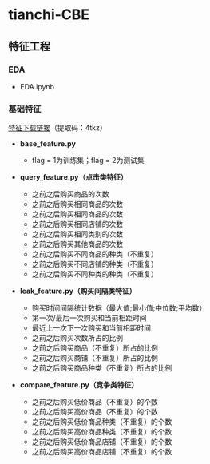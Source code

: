 # tianchi-CBE

## 特征工程

### EDA
- EDA.ipynb

### 基础特征
[特征下载链接](https://pan.baidu.com/s/1dnVy2BmcEWLei_G7_A0PZw)（提取码：4tkz）

   - **base_feature.py**
      - flag = 1为训练集；flag = 2为测试集
      
   - **query_feature.py（点击类特征）**
      - 之前之后购买商品的次数
      - 之前之后购买相同商品的次数
      - 之前之后购买相同商品的次数
      - 之前之后购买相同店铺的次数
      - 之前之后购买相同类别的次数
      - 之前之后购买其他商品的次数　
      - 之前之后购买不同商品的种类（不重复）
      - 之前之后购买不同店铺的种类（不重复）
      - 之前之后购买不同种类的种类（不重复）

   - **leak_feature.py（购买间隔类特征）**
      - 购买时间间隔统计数据（最大值;最小值;中位数;平均数）
      - 第一次/最后一次购买和当前相距时间
      - 最近上一次下一次购买和当前相距时间
      - 之前之后购买次数所占的比例
      - 之前之后购买商品（不重复）所占的比例
      - 之前之后购买商铺（不重复）所占的比例
      - 之前之后购买商品种类（不重复）所占的比例
      
   - **compare_feature.py（竞争类特征）**
      - 之前之后购买低价商品（不重复）的个数
      - 之前之后购买高价商品（不重复）的个数
      - 之前之后购买低价商品种类（不重复）的个数
      - 之前之后购买高价商品种类（不重复）的个数
      - 之前之后购买低价商品店铺（不重复）的个数
      - 之前之后购买高价商品店铺（不重复）的个数
